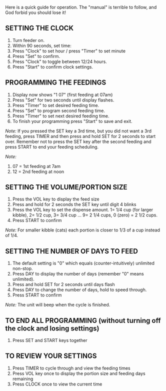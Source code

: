 Here is a quick guide for operation. The "manual" is terrible to follow, and God forbid you should lose it!

## SETTING THE CLOCK

1. Turn feeder on.
2. Within 90 seconds, set time:
3. Press "Clock" to set hour / press "Timer" to set minute
4. Press "Set" to confirm.
5. Press "Clock" to toggle between 12/24 hours.
6. Press "Start" to confirm clock settings.

## PROGRAMMING THE FEEDINGS

1. Display now shows "1 07" (first feeding at 07am)
2. Press "Set" for two seconds until display flashes.
3. Press "Timer" to set desired feeding time.
4. Press "Set" to program second feeding time.
5. Press "Timer" to set next desired feeding time.
6. To finish your programming press "Start" to save and exit.

*Note:* If you pressed the SET key a 3rd time, but you did not want a 3rd feeding, press TIMER and then press and hold SET for 2 seconds to start over. Remember not to press the SET key after the second feeding and press START to end your feeding scheduling.

*Note:*

1. 07 = 1st feeding at 7am
2. 12 = 2nd feeding at noon

## SETTING THE VOLUME/PORTION SIZE

1. Press the VOL key to display the feed size
2. Press and hold for 2 seconds the SET key until digit 4 blinks
3. Press the VOL key to set the dispense amount. 1= 1/4 cup (for larger kibble), 2= 1/2 cup, 3= 3/4 cup ... 9= 2 1/4 cups, 0 (zero) = 2 1/2 cups.
4. Press START to confirm

*Note:* For smaller kibble (cats) each portion is closer to 1/3 of a cup instead of 1/4.

## SETTING THE NUMBER OF DAYS TO FEED

1. The default setting is "0" which equals (counter-intuitively) unlimited non-stop.
2. Press DAY to display the number of days (remember "0" means unlimited).
3. Press and hold SET for 2 seconds until days flash
4. Press DAY to change the number of days, hold to speed through.
5. Press START to confirm

*Note:* The unit will beep when the cycle is finished.

## TO END ALL PROGRAMMING (without turning off the clock and losing settings)

1. Press SET and START keys together

## TO REVIEW YOUR SETTINGS

1. Press TIMER to cycle through and view the feeding times
2. Press VOL key once to display the portion size and feeding days remaining
3. Press CLOCK once to view the current time
